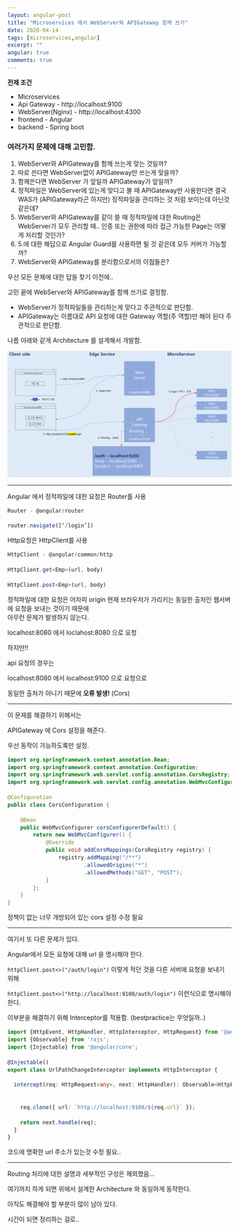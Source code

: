 ```yaml
---
layout: angular-post
title: "Microservices 에서 WebServer와 APIGateway 함께 쓰기"
date: 2020-04-14
tags: [microservices,angular]
excerpt: ""
angular: true
comments: true
---
```


**전제 조건**
 - Microservices
 - Api Gateway - http://localhost:9100
 - WebServer(Nginx) - http://localhost:4300
 - frontend - Angular
 - backend - Spring boot
 

### 여러가지 문제에 대해 고민함.  

1. WebServer와 APIGateway를 함께 쓰는게 맞는 것일까?
2. 따로 쓴다면 WebServer없이 APIGateway만 쓰는게 맞을까?  
3. 함께쓴다면 WebServer 가 앞일까 APIGateway가 앞일까?  
4. 정적파일은 WebServer에 있는게 맞다고 볼 때 APIGateway만 사용한다면 결국 WAS가 (APIGateway라곤 하지만) 정적파일을 관리하는 것 처럼 보이는데 아닌것 같은데?  
5. WebServer와 APIGateway를 같이 쓸 때 정적파일에 대한 Routing은 WebServer가 모두 관리할 때.. 인증 또는 권한에 따라 접근 가능한 Page는 어떻게 처리할 것인가?  
6. 5.에 대한 해답으로 Angular Guard를 사용하면 될 것 같은데 모두 커버가 가능할까?
7. WebServer와 APIGateway를 분리함으로서의 이점들은?

우선 모든 문제에 대한 답을 찾기 이전에.. 

고민 끝에 WebServer와 APIGateway를 함께 쓰기로 결정함.

 - WebServer가 정적파일들을 관리하는게 맞다고 주관적으로 판단함.  
 - APIGateway는 이름대로 API 요청에 대한 Gateway 역할(주 역할)만 해야 된다 주관적으로 판단함.    

나름 아래와 같게 Architecture 를 설계해서 개발함.  

![Edge](https://github.com/ixtears23/img/blob/master/EdgeService.gif?raw=true)  


---

Angular 에서 정적파일에 대한 요청은 Router를 사용

~~~typescript
Router - @angular/router

router.navigate([‘/login’])
~~~

Http요청은 HttpClient를 사용

~~~typescript
HttpClient - @angular/common/http

HttpClient.get<Emp>(url, body)

HttpClient.post<Emp>(url, body)
~~~

정적파일에 대한 요청은 어차피 origin 현재 브라우저가 가리키는 동일한 출처인 웹서버에 요청을 보내는 것이기 때문에  
아무런 문제가 발생하지 않는다.

localhost:8080 에서 loclahost:8080 으로 요청  

하지만!!

api 요청의 경우는  

localhost:8080 에서 localhost:9100 으로 요청으로  

동일한 출처가 아니기 때문에 **오류 발생!** (Cors)  


---

이 문제를 해결하기 위해서는

APIGateway 에 Cors 설정을 해준다.  

우선 동작이 가능하도록만 설정.  

~~~java
import org.springframework.context.annotation.Bean;
import org.springframework.context.annotation.Configuration;
import org.springframework.web.servlet.config.annotation.CorsRegistry;
import org.springframework.web.servlet.config.annotation.WebMvcConfigurer;

@Configuration
public class CorsConfiguration {

    @Bean
    public WebMvcConfigurer corsConfigurerDefault() {
        return new WebMvcConfigurer() {
            @Override
            public void addCorsMappings(CorsRegistry registry) {
                registry.addMapping("/**")
                        .allowedOrigins("*")
                        .allowedMethods("GET", "POST");
            }
        };
    }
}
~~~

정책이 없는 너무 개방되어 있는 cors 설정 수정 필요

---

여기서 또 다른 문제가 있다.


Angular에서 모든 요청에 대해 url 을 명시해야 한다.  


`httpClient.post<>("/auth/login")` 이렇게 적던 것을 다른 서버에 요청을 보내기 위해  

`httpClient.post<>("http://localhost:9100/auth/login")` 이런식으로 명시해야 한다.  


이부분을 해결하기 위해 Interceptor를 적용함. (bestpractice는 무엇일까..)  

~~~typescript
import {HttpEvent, HttpHandler, HttpInterceptor, HttpRequest} from '@angular/common/http';
import {Observable} from 'rxjs';
import {Injectable} from '@angular/core';

@Injectable()
export class UrlPathChangeInterceptor implements HttpInterceptor {

  intercept(req: HttpRequest<any>, next: HttpHandler): Observable<HttpEvent<any>> {


    req.clone({ url: `http://localhost:9100/${req.url}` });

    return next.handle(req);
  }
}
~~~

코드에 명확한 url 주소가 있는것 수정 필요..

---

Routing 처리에 대한 설명과 세부적인 구성은 제외했음...

여기까지 하게 되면 위에서 설계한 Architecture 와 동일하게 동작한다.  


아직도 해결해야 할 부분이 많이 남아 있다.  

시간이 되면 정리하는 걸로.. 
